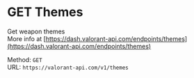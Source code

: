 # GET Themes

Get weapon themes  
More info at [https://dash.valorant-api.com/endpoints/themes](https://dash.valorant-api.com/endpoints/themes)  


Method: `GET`  
URL: `https://valorant-api.com/v1/themes`  
